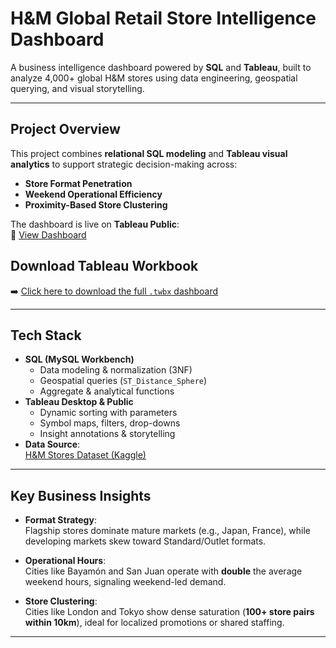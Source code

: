 # H&M Global Retail Store Intelligence Dashboard

A business intelligence dashboard powered by **SQL** and **Tableau**, built to analyze 4,000+ global H&M stores using data engineering, geospatial querying, and visual storytelling.

---

## Project Overview

This project combines **relational SQL modeling** and **Tableau visual analytics** to support strategic decision-making across:

- **Store Format Penetration**  
- **Weekend Operational Efficiency**  
- **Proximity-Based Store Clustering**

The dashboard is live on **Tableau Public**:  
🔗 [View Dashboard](https://public.tableau.com/app/profile/karishma.mehta8733/viz/HMGlobalRetailStoreIntelligenceDashboard/Dashboard1)

## Download Tableau Workbook

➡️ [Click here to download the full `.twbx` dashboard](https://github.com/karishma17mehta/H-M-Global-Store-Dashboard/releases/latest)

---

## Tech Stack

- **SQL (MySQL Workbench)**  
  - Data modeling & normalization (3NF)
  - Geospatial queries (`ST_Distance_Sphere`)
  - Aggregate & analytical functions
- **Tableau Desktop & Public**
  - Dynamic sorting with parameters
  - Symbol maps, filters, drop-downs
  - Insight annotations & storytelling
- **Data Source**:  
  [H&M Stores Dataset (Kaggle)](https://www.kaggle.com/datasets/shivamb/hm-stores-dataset)

---

## Key Business Insights

- **Format Strategy**:  
  Flagship stores dominate mature markets (e.g., Japan, France), while developing markets skew toward Standard/Outlet formats.

- **Operational Hours**:  
  Cities like Bayamón and San Juan operate with **double** the average weekend hours, signaling weekend-led demand.

- **Store Clustering**:  
  Cities like London and Tokyo show dense saturation (**100+ store pairs within 10km**), ideal for localized promotions or shared staffing.

---

